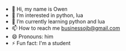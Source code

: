 - 👋 Hi, my name is Owen 
- 👀 I’m interested in python, lua
- 🌱 I’m currently learning python and lua
- 📫 How to reach me businessojb@gmail.com
- 😄 Pronouns: him
- ⚡ Fun fact: I'm a student

<!---
PhoneGhoster/PhoneGhoster is a ✨ special ✨ repository because its `README.md` (this file) appears on your GitHub profile.
You can click the Preview link to take a look at your changes.
--->
